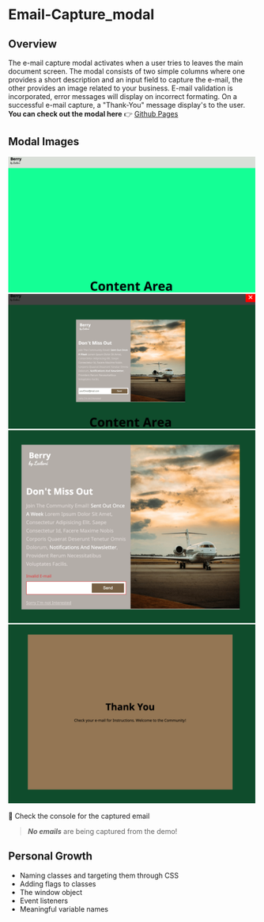 # Email-Capture_modal

## Overview

The e-mail capture modal activates when a user tries to leaves the main document screen. The modal consists of two simple columns where one provides a short description and an input field to capture the e-mail, the other provides an image related to your business. E-mail validation is incorporated, error messages will display on incorrect formating. On a successful e-mail capture, a "Thank-You" message display's to the user. **You can check out the modal here** :point_right: [Github Pages](https://halo8424.github.io/Email-Capture_modal/)

## Modal Images

<img src="Img/content-area-min.png" width=500>
<img src="Img/active-modal-min.png" width=500>
<img src="Img/error-msg-min.png" width=500>
<img src="Img/successful_email-capture-min.png" width=500>

:eyes: Check the console for the captured email
> ***No emails*** are being captured from the demo!


## Personal Growth

- Naming classes and targeting them through CSS
- Adding flags to classes
- The window object
- Event listeners
- Meaningful variable names
